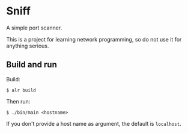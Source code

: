 # Sniff

A simple port scanner.

This is a project for learning network programming, so do not use it for anything serious.

## Build and run

Build:
```
$ alr build
```
Then run:
```
$ ./bin/main <hostname>
```
If you don't provide a host name as argument, the default is `localhost`.